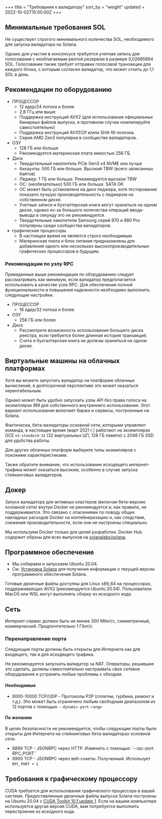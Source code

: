 +++
title = "Требования к валидатору"
sort_by = "weight"
updated = 2022-10-02T15:00:00Z
+++

## Минимальные требования SOL

Не существует строгого минимального количества SOL, необходимого для запуска валидатора на Solana.

Однако для участия в консенсусе требуется учетная запись для голосования с необлагаемым рентой резервом в размере 0,02685864 SOL. Голосование также требует отправки голосовой транзакции для каждого блока, с которым согласен валидатор, что может стоить до 1,1 SOL в день.

## Рекомендации по оборудованию

- ПРОЦЕССОР
  - 12 ядер/24 потока и более
  - 2,8 ГГц или выше
  - Поддержка инструкций AVX2 (для использования официальных бинарных файлов выпуска, в противном случае компилируйте самостоятельно)
  - Поддержка инструкций AVX512f и/или SHA-NI полезна.
  - Серия AMD Zen3 популярна в сообществе валидаторов.
- ОЗУ
  - 128 ГБ или больше
  - Рекомендуется материнская плата емкостью 256 ГБ.
- Диск
  - Твердотельный накопитель PCIe Gen3 x4 NVME или лучше
  - Аккаунты: 500 ГБ или больше. Высокий TBW (всего записанных байтов)
  - Леджер: 1 ТБ или больше. Рекомендуется высокое TBW
  - ОС: (необязательно) 500 ГБ или больше. SATA ОК
  - ОС может быть установлена ​​на диск леджера, хотя тестирование показало лучшую производительность с леджером на собственном диске.
  - Учетные записи и бухгалтерская книга _могут_ храниться на одном диске, однако из-за большого количества операций ввода-вывода в секунду это не рекомендуется.
  - Твердотельные накопители Samsung серий 970 и 980 Pro популярны среди сообщества валидаторов.
- графические процессоры
  - В настоящее время не является строго необходимым
  - Материнская плата и блок питания предназначены для добавления одного или нескольких высокопроизводительных графических процессоров в будущем.

### Рекомендации по узлу RPC

Приведенные выше рекомендации по оборудованию следует рассматривать как минимум, если валидатор предполагается использовать в качестве узла RPC. Для обеспечения полной функциональности и повышения надежности необходимо выполнить следующие настройки.

- ПРОЦЕССОР
  - 16 ядер/32 потока и более
- ОЗУ
  - 256 ГБ или более
- Диск
  - Рассмотрите возможность использования большего диска реестра, если требуется более длинная история транзакций.
  - Счета и бухгалтерская книга не должны храниться на одном диске.

## Виртуальные машины на облачных платформах

Хотя вы можете запустить валидатор на платформе облачных вычислений, в долгосрочной перспективе это может оказаться нерентабельным.

Однако может быть удобно запускать узлы API без права голоса на экземплярах ВМ для собственного внутреннего использования. Этот вариант использования включает биржи и сервисы, построенные на Solana.

Фактически, бета-валидаторы основной сети, которыми управляет команда, в настоящее время (март 2021 г.) работают на экземплярах GCE `n2-standard-32` (32 виртуальных ЦП, 128 ГБ памяти) с 2048 ГБ SSD для удобства работы.

Для других облачных платформ выберите типы экземпляров с похожими характеристиками.

Также обратите внимание, что использование исходящего интернет-трафика может оказаться высоким, особенно в случае запуска стейкинговых валидаторов.

## Докер

Запуск валидатора для активных кластеров (включая бета-версию основной сети) внутри Docker не рекомендуется и, как правило, не поддерживается. Это связано с опасениями по поводу общих накладных расходов Docker на контейнеризацию и, как следствие, снижения производительности, если они не настроены специально.

Мы используем Docker только для целей разработки. Docker Hub содержит образы для всех выпусков на [solanalabs/solana](https://hub.docker.com/r/solanalabs/solana).

## Программное обеспечение

- Мы собираем и запускаем Ubuntu 20.04.
- См. [Установка Solana](../cli/install-solana-cli-tools/) для получения информации о текущей версии программного обеспечения Solana.

Готовые двоичные файлы доступны для Linux x86_64 на процессорах, поддерживающих AVX2 (рекомендуется Ubuntu 20.04).
Пользователи MacOS или WSL могут выполнять сборку из исходного кода.

## Сеть

Интернет-сервис должен быть не менее 300 Мбит/с, симметричный, коммерческий. Предпочтительно 1 Гбит/с

### Перенаправление порта

Следующие порты должны быть открыты для Интернета как для входящего, так и для исходящего трафика.

Не рекомендуется запускать валидатор за NAT. Операторы, решившие это сделать, должны самостоятельно настраивать свое сетевое оборудование и устранять любые проблемы с обходом.

#### Необходимые

- 8000-10000 TCP/UDP - Протоколы P2P (сплетни, турбина, ремонт и т.д.). Это может быть ограничено любым свободным диапазоном из 12 портов с помощью `--dynamic-port-range`

#### По желанию

В целях безопасности не рекомендуется, чтобы следующие порты были открыты для Интернета на стейкинговых бета-валидаторах основной сети.

- 8899 TCP - JSONRPC через HTTP. Изменить с помощью `--rpc-port RPC_PORT``
- 8900 TCP - JSONRPC через веб-сокеты. Полученный. Использует `RPC_PORT + 1`

## Требования к графическому процессору

CUDA требуется для использования графического процессора в вашей системе. Предоставленные двоичные файлы выпуска Solana построены на Ubuntu 20.04 с [CUDA Toolkit 10.1 update 1](https://developer.nvidia.com/cuda-toolkit-archive). Если на вашем компьютере используется другая версия CUDA, вам потребуется выполнить перестроение из исходного кода.

